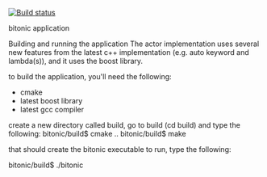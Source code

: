[![Build status](https://ci.appveyor.com/api/projects/status/ir7ys6k5343wowv8?svg=true)](https://ci.appveyor.com/project/Patrik64/bitonic-cpp)


bitonic application

Building and running the application
The actor implementation uses several new features from the latest c++ implementation 
(e.g. auto keyword and lambda(s)), 
and it uses the boost library.

to build the application, you'll need the following:
- cmake
- latest boost library 
- latest gcc compiler  

create a new directory called build, go to build (cd build) 
and type the following:
bitonic/build$ cmake ..
bitonic/build$ make

that should create the bitonic executable
to run, type the following:

bitonic/build$ ./bitonic









